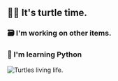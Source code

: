 ## 🥵🫥 It's turtle time.
### 🗃 I'm working on other items.
### 🐍 I'm learning Python

![Turtles living life.](http://theherpproject.uncg.edu/wp-content/uploads/2014/11/1turtle.jpg)
<!--
**ctainter1/ctainter1** is a ✨ _special_ ✨ repository because its `README.md` (this file) appears on your GitHub profile.
she/her
Here are some ideas to get you started:

- 🔭 I’m currently working on ...
- 🌱 I’m currently learning ...
- 👯 I’m looking to collaborate on ...
- 🤔 I’m looking for help with ...
- 💬 Ask me about ...
- 📫 How to reach me: ...
- 😄 Pronouns: ...
- ⚡ Fun fact: ...
-->
